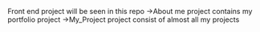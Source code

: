 Front end project will be seen in this repo
->About me project contains my portfolio project
->My_Project project consist of almost all my projects
